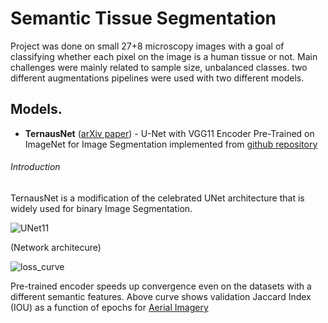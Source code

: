 # Semantic Tissue Segmentation

Project was done on small 27+8 microscopy images with a goal of classifying whether each pixel on the image is a human tissue or not.
Main challenges were mainly related to sample size, unbalanced classes. two different augmentations pipelines were used with two different models.

## Models.

* **TernausNet** ([arXiv paper](https://arxiv.org/abs/1801.05746)) - U-Net with VGG11 Encoder Pre-Trained on ImageNet for Image Segmentation implemented from [github repository](https://github.com/ternaus/TernausNet)



###### Introduction

TernausNet is a modification of the celebrated UNet architecture that is widely used for binary Image Segmentation.

![UNet11](https://habrastorage.org/webt/hu/ji/ir/hujiirvpgpf7eswq88h_x7ahliw.png)

(Network architecure)

![loss_curve](https://habrastorage.org/webt/no/up/xq/noupxqqk_ivqwv3e7btyxtemt0m.png)

Pre-trained encoder speeds up convergence even on the datasets with a different semantic features. Above curve shows validation Jaccard Index (IOU) as a function of epochs for [Aerial Imagery](https://project.inria.fr/aerialimagelabeling/)
